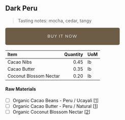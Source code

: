 ## Dark Peru
> Tasting notes: mocha, cedar, tangy

[![Buy Now](/assets/images/buy-now.png "Buy Now")](https://shop.osocra.com/products/22020915)

| Item | Quantity | UoM  |
| :---     | ---:    | :--- |
| Cacao Nibs  | 0.45    | lb    |
| Cacao Butter   | 0.35    | lb    |
| Coconut Blossom Nectar   | 0.20      | lb      |

#### Raw Materials
- [ ] Organic Cacao Beans -  Peru / Ucayali [[1](/vendors/1)]
- [ ] Organic Cacao Butter - Peru / Natural [[1](/vendors/1)]
- [ ] Organic Coconut Blossom Nectar [[2](/vendors/2)]
